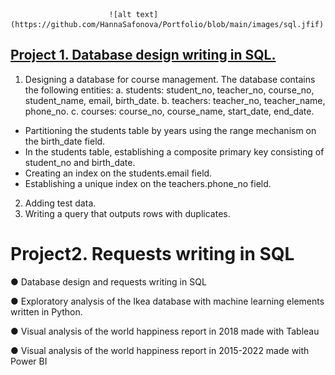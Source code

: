                           ![alt text](https://github.com/HannaSafonova/Portfolio/blob/main/images/sql.jfif) 
## [Project 1. Database design writing in SQL.](https://github.com/HannaSafonova/Portfolio/blob/main/SQL/SQL%20Design.sql)
1. Designing a database for course management.
   The database contains the following entities:
 a. students: student_no, teacher_no, course_no, student_name, email, birth_date.
 b. teachers: teacher_no, teacher_name, phone_no.
 c. courses: course_no, course_name, start_date, end_date.
- Partitioning the students table by years using the range mechanism on the birth_date field.
- In the students table, establishing a composite primary key consisting of student_no and birth_date.
- Creating an index on the students.email field.
- Establishing a unique index on the teachers.phone_no field.
2. Adding test data.
3. Writing a query that outputs rows with duplicates.

# Project2. Requests writing in SQL



● Database design and requests writing in SQL  

● Exploratory analysis of the Ikea database with machine learning elements written 
in Python.  

● Visual analysis of the world happiness report in 2018 made with Tableau 

● Visual analysis of the world happiness report in 2015-2022 made with Power BI 

